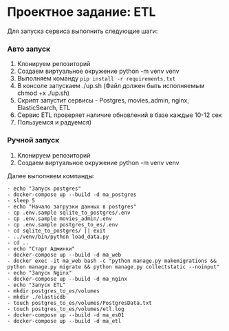 # Проектное задание: ETL

Для запуска сервиса выполнить следующие шаги:

### Авто запуск
1. Клонируем репозиторий
2. Создаем виртуальное окружение python -m venv venv
3. Выполняем команду ```pip install -r requirements.txt```
4. В консоле запускаем ./up.sh (Файл должен быть исполняемым chmod +x ./up.sh)
5. Скрипт запустит сервисы - Postgres, movies_admin, nginx, ElasticSearch, ETL
6. Сервис ETL проверяет наличие обновлений в базе каждые 10-12 сек
7. Пользуемся и радуемся)

### Ручной запуск
1. Клонируем репозиторий
2. Создаем виртуальное окружение python -m venv venv
 
Далее выполняем компанды:
```
- echo "Запуск postgres"
- docker-compose up --build -d ma_postgres
- sleep 5
- echo "Начало загрузки данных в postgres"
- cp .env.sample sqlite_to_postgres/.env
- cp .env.sample movies_admin/.env
- cp .env.sample postgres_to_es/.env
- cd sqlite_to_postgres/ || exit
- ../venv/bin/python load_data.py
- cd ..
- echo "Старт Админки"
- docker-compose up --build -d ma_web
- docker exec -it ma_web bash -c "python manage.py makemigrations && python manage.py migrate && python manage.py collectstatic --noinput"
- echo "Запуск Nginx"
- docker-compose up --build -d ma_nginx
- echo "Запуск ETL"
- mkdir postgres_to_es/volumes
- mkdir ./elasticdb
- touch postgres_to_es/volumes/PostgresData.txt
- touch postgres_to_es/volumes/etl.log
- docker-compose up --build -d ma_es01
- docker-compose up --build -d ma_etl
```